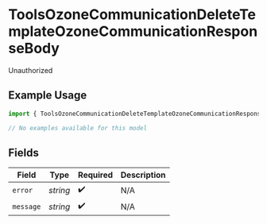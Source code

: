 # ToolsOzoneCommunicationDeleteTemplateOzoneCommunicationResponseBody

Unauthorized

## Example Usage

```typescript
import { ToolsOzoneCommunicationDeleteTemplateOzoneCommunicationResponseBody } from "bluesky/models/errors";

// No examples available for this model
```

## Fields

| Field              | Type               | Required           | Description        |
| ------------------ | ------------------ | ------------------ | ------------------ |
| `error`            | *string*           | :heavy_check_mark: | N/A                |
| `message`          | *string*           | :heavy_check_mark: | N/A                |